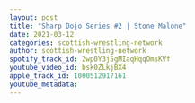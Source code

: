 ```yaml
---
layout: post
title: "Sharp Dojo Series #2 | Stone Malone"
date: 2021-03-12
categories: scottish-wrestling-network
author: scottish-wrestling-network
spotify_track_id: 2wp0Y3j5gMIaqHqqOmsKVf
youtube_video_id: bsk0ZLkjBX4
apple_track_id: 1000512917161
youtube_metadata: 
---
```

